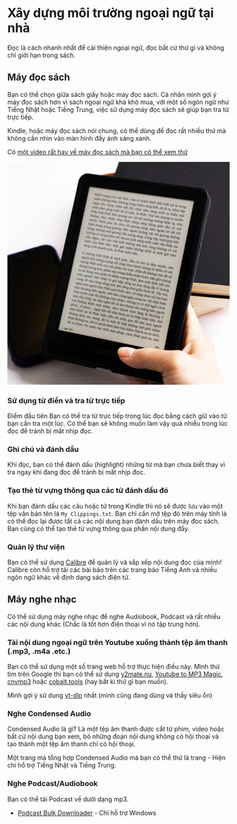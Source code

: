 # Xây dựng môi trường ngoại ngữ tại nhà

Đọc là cách nhanh nhất để cải thiện ngoại ngữ, đọc bất cứ thứ gì và không chỉ giới hạn trong sách.

## Máy đọc sách

Bạn có thể chọn giữa sách giấy hoặc máy đọc sách. Cá nhân mình gợi ý máy đọc sách hơn vì sách ngoại ngữ khá khó mua, với một số ngôn ngữ như Tiếng Nhật hoặc Tiếng Trung, việc sử dụng máy đọc sách sẽ giúp bạn tra từ trực tiếp. 

Kindle, hoặc máy đọc sách nói chung, có thể dùng để đọc rất nhiều thứ mà không cần nhìn vào màn hình đầy ánh sáng xanh.
 
Có [một video rất hay về máy đọc sách mà bạn có thể xem thử](https://www.youtube.com/watch?v=AAwfXHt2qTs)

![alt text](img/setup-guide/kindle.png)

### Sử dụng từ điển và tra từ trực tiếp
Điểm đầu tiên 
Bạn có thể tra từ trực tiếp trong lúc đọc bằng cách giữ vào từ bạn cần tra một lúc. Có thể bạn sẽ không muốn làm vậy quá nhiều trong lúc đọc để tránh bị mất nhịp đọc.

### Ghi chú và đánh dấu
Khi đọc, bạn có thể đánh dấu (highlight) những từ mà bạn chưa biết thay vì tra ngay khi đang đọc để tránh bị mất nhịp đọc.

### Tạo thẻ từ vựng thông qua các từ đánh dấu đó
Khi bạn đánh dấu các câu hoặc từ trong Kindle thì nó sẽ được lưu vào một tệp văn bản tên là `My Clippings.txt`. Bạn chỉ cần mở tệp đó trên máy tính là có thể đọc lại được tất cả các nội dung bạn đánh dấu trên máy đọc sách. Bạn cũng có thể tạo thẻ từ vựng thông qua phần nội dung đấy.

### Quản lý thư viện
Bạn có thể sử dụng [Calibre](https://calibre-ebook.com/) để quản lý và sắp xếp nội dung đọc của mình! Calibre còn hỗ trợ tải các bài báo trên các trang báo Tiếng Anh và nhiều ngôn ngữ khác về định dạng sách điện tử.

## Máy nghe nhạc
Có thể sử dụng máy nghe nhạc để nghe Audiobook, Podcast và rất nhiều các nội dung khác (Chắc là tốt hơn điện thoại vì nó tập trung hơn).

### Tải nội dung ngoại ngữ trên Youtube xuống thành tệp âm thanh (.mp3, .m4a .etc.)
Bạn có thể sử dụng một số trang web hỗ trợ thực hiện điều này. Mình thử tìm trên Google thì bạn có thể sử dụng [y2mate.nu](https://y2mate.nu/), [Youtube to MP3 Magic](https://yt2mp3-magic.onrender.com/), [cnvmp3](https://cnvmp3.com/v4) hoặc [cobalt.tools](https://cobalt.tools/) (hay bất kì thứ gì bạn muốn).

Mình gợi ý sử dụng [yt-dlp](https://github.com/yt-dlp/yt-dlp) nhất (mình cũng đang dùng và thấy siêu ổn)

### Nghe Condensed Audio
Condensed Audio là gì? Là một tệp âm thanh được cắt từ phim, video hoặc bất cứ nội dung bạn xem, bỏ những đoạn nội dung không có hội thoại và tạo thành một tệp âm thanh chỉ có hội thoại.

Một trang mà tổng hợp Condensed Audio mà bạn có thể thử là trang [](https://condensedaudiocatalog.com/#) - Hiện chi hỗ trợ Tiếng Nhật và Tiếng Trung.

### Nghe Podcast/Audiobook

Bạn có thể tải Podcast về dưới dạng mp3.

- [Podcast Bulk Downloader](https://github.com/cnovel/PodcastBulkDownloader/releases) - Chỉ hỗ trợ Windows

